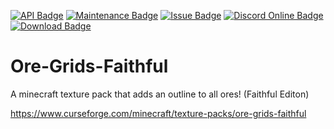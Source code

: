 [![API Badge](https://img.shields.io/badge/MC%20version-v1.16.1-blue?style=flat-square)]()
[![Maintenance Badge](https://img.shields.io/maintenance/yes/2020?style=flat-square)]()
[![Issue Badge](https://img.shields.io/github/issues/Fridtjof-DE/Ore-Grids-Faithful?style=flat-square)](https://github.com/Fridtjof-DE/Ore-Grids-Faithful/issues)
[![Discord Online Badge](https://img.shields.io/discord/698210072899223642?style=flat-square)](https://discord.gg/vTrrzeSTUX)
[![Download Badge](https://img.shields.io/badge/dynamic/json?color=blue&label=downloads&query=%24.downloads.total&url=https%3A%2F%2Fapi.cfwidget.com%2F393001&style=flat-square)](https://www.curseforge.com/minecraft/texture-packs/ore-grids-faithful/files)
# Ore-Grids-Faithful
A minecraft texture pack that adds an outline to all ores! (Faithful Editon)

https://www.curseforge.com/minecraft/texture-packs/ore-grids-faithful
